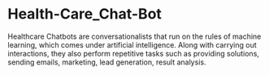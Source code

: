# Health-Care_Chat-Bot
Healthcare Chatbots are conversationalists that run on the rules of machine learning, which comes under artificial intelligence. Along with carrying out interactions, they also perform repetitive tasks such as providing solutions, sending emails, marketing, lead generation, result analysis.
